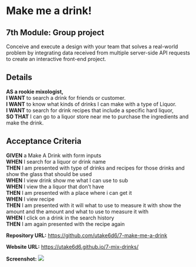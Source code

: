 # Make me a drink!

## 7th Module: Group project

Conceive and execute a design with your team that solves a real-world problem by integrating data received from multiple server-side API requests to create an interactive front-end project.

## Details

**AS a rookie mixologist,**\
**I WANT** to search a drink for friends or customer.\
**I WANT** to know what kinds of drinks I can make with a type of Liquor.\
**I WANT** to search for drink recipes that include a specific hard liquor,\
**SO THAT** I can go to a liquor store near me to purchase the ingredients and make the drink.

## Acceptance Criteria

**GIVEN** a Make A Drink with form inputs\
**WHEN** I search for a liquor or drink name\
**THEN** I am presented with type of drinks and recipes for those drinks and show the glass that should be used\
**WHEN** I view drink show me what I can use to sub\
**WHEN** I view the a liquor that don’t have\
**THEN** I am presented with a place where i can get it\
**WHEN** I view recipe\
**THEN** I am presented with it will what to use to measure it with show the amount and the amount and what to use to measure it with\
**WHEN** I click on a drink in the search history\
**THEN** I am again presented with the recipe again

**Repository URL:** https://github.com/utake6d6/7-make-me-a-drink

**Website URL:** https://utake6d6.github.io/7-mix-drinks/

**Screenshot:** ![](assets/img/site_pic.png)
